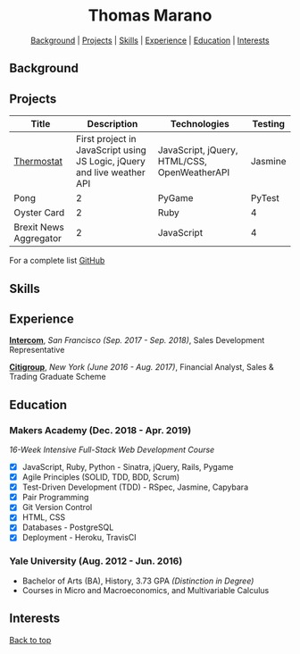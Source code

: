 <h1 name='user-content-top' align='center'> Thomas Marano </h1>

<div align='center'>

[Background](#background) | [Projects](#projects) | [Skills](#skills) | [Experience](#experience) | [Education](#education) | [Interests](#interests)

</div>

## Background


## Projects

Title | Description | Technologies | Testing
--- | --- | --- | ---
[Thermostat](https://github.com/thomasmarano/thermostatJS) | First project in JavaScript using JS Logic, jQuery and live weather API | JavaScript, jQuery, HTML/CSS, OpenWeatherAPI | Jasmine |
Pong | 2 | PyGame | PyTest
Oyster Card | 2 | Ruby | 4
Brexit News Aggregator | 2 | JavaScript | 4

For a complete list [GitHub](https://github.com/thomasmarano)

## Skills

<!-- Willingness to learn

Curiosity

Problem Solving

Relationship Management

Fast-learner

Critical thinking

Logical thinker -->

## Experience

**[Intercom](https://www.intercom.com)**, *San Francisco (Sep. 2017 - Sep. 2018)*, Sales Development Representative

**[Citigroup](https://www.citigroup.com/citi)**, *New York (June 2016 - Aug. 2017)*, Financial Analyst, Sales & Trading Graduate Scheme

## Education

### Makers Academy (Dec. 2018 - Apr. 2019)

*16-Week Intensive Full-Stack Web Development Course*

- [x] JavaScript, Ruby, Python - Sinatra, jQuery, Rails, Pygame
- [x] Agile Principles (SOLID, TDD, BDD, Scrum)
- [x] Test-Driven Development (TDD) - RSpec, Jasmine, Capybara
- [x] Pair Programming
- [x] Git Version Control
- [x] HTML, CSS
- [x] Databases - PostgreSQL
- [x] Deployment - Heroku, TravisCI

### Yale University (Aug. 2012 - Jun. 2016)

+ Bachelor of Arts (BA), History, 3.73 GPA *(Distinction in Degree)*
+ Courses in Micro and Macroeconomics, and Multivariable Calculus

## Interests

<!-- Politics/Foreign Affairs

Music -- Spring Fling

(Documentaries) -->

[Back to top](#user-content-top)
